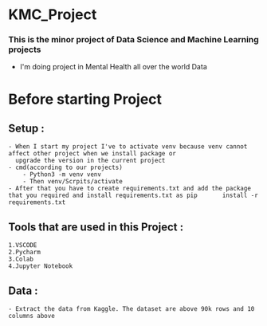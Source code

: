 # KMC_Project
### This is the minor project of Data Science and Machine Learning projects
- I'm doing project in Mental Health all over the world Data

# Before starting Project
  ## Setup :
    - When I start my project I've to activate venv because venv cannot affect other project when we install package or 
      upgrade the version in the current project
    - cmd(according to our projects)
        - Python3 -m venv venv
        - Then venv/Scrpits/activate
    - After that you have to create requirements.txt and add the package that you required and install requirements.txt as pip       install -r requirements.txt

  ## Tools that are used in this Project :
    1.VSCODE
    2.Pycharm
    3.Colab
    4.Jupyter Notebook

  ## Data :
    - Extract the data from Kaggle. The dataset are above 90k rows and 10 columns above
